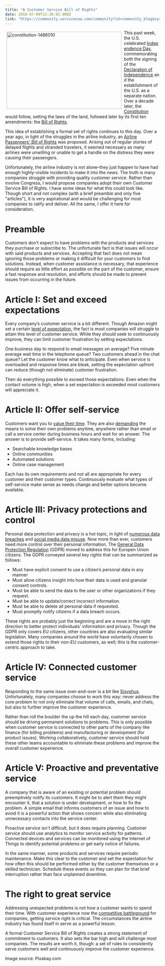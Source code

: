 ```yaml
---
title: "A Customer Service Bill of Rights"
date: 2018-07-09T22:36:01.000Z
link: "https://community.servicenow.com/community?id=community_blog&sys_id=ea6f4584db9f9700f7fca851ca96197e"
---
```

<p><img class="alignnone  wp-image-3235" style="padding: 5px;" src="https://insightsincustomerservice.files.wordpress.com/2018/07/constitution-1486010.jpg" alt="constitution-1486010" width="374" height="250" align="left" /> This past week, the U.S. celebrated <a href="https://en.wikipedia.org/wiki/Independence_Day_%28United_States%29" target="_blank" rel="nofollow">Independence Day</a>, commemorating both the signing of the <a href="https://en.wikipedia.org/wiki/United_States_Declaration_of_Independence" target="_blank" rel="nofollow">Declaration of Independence</a> and the establishment of the U.S. as a separate nation. Over a decade later, the <a class="" href="https://en.wikipedia.org/wiki/United_States_Constitution" target="_blank" rel="nofollow">Constitution</a> would follow, setting the laws of the land, followed later by its first ten amendments: the <a href="https://en.wikipedia.org/wiki/United_States_Bill_of_Rights" target="_blank" rel="nofollow">Bill of Rights</a>.</p>
<p>This idea of establishing a formal set of rights continues to this day. Over a year ago, in light of the struggles in the airline industry, an <a href="https://www.congress.gov/bill/115th-congress/senate-bill/1418/text" target="_blank" rel="nofollow">Airline Passengers&#39; Bill of Rights</a> was proposed. Arising out of regular stories of delayed flights and stranded travelers, it seemed necessary as many airlines were unwilling or unable to get a handle on the distress they were causing their passengers.</p>
<p>Unfortunately, the airline industry is not alone–they just happen to have had enough highly-visible incidents to make it into the news. The truth is many companies struggle with providing quality customer service. Rather than involve Congress, I would propose companies adopt their own Customer Service Bill of Rights. I have some ideas for what this could look like. Though short and not complex (with a brief preamble and only five &#34;articles&#34;), it is very aspirational and would be challenging for most companies to ratify and deliver. All the same, I offer it here for consideration.</p>
<h1>Preamble</h1>
<p>Customers don’t expect to have problems with the products and services they purchase or subscribe to. The unfortunate fact is that issues will occur with said products and services. Accepting that fact does not mean ignoring those problems or making it difficult for your customers to find solutions. Instead, when customer assistance is necessary, that experience should require as little effort as possible on the part of the customer, ensure a fast response and resolution, and efforts should be made to prevent issues from occurring in the future.</p>
<h1>Article I: Set and exceed expectations</h1>
<p>Every company’s customer service is a bit different. Though Amazon might set a certain <a href="http://purplegoldfish.com/amazon-effect-rising-customer-expectations/" target="_blank" rel="nofollow">level of expectation</a>, the fact is most companies will struggle to attain this level of customer service. While they should seek to continuously improve, they can limit customer frustration by setting expectations.</p>
<p>One business day to respond to email messages on average? Five minute average wait time in the telephone queue? Two customers ahead in the chat queue? Let the customer know what to anticipate. Even when service is overloaded and response times are bleak, setting the expectation upfront can reduce (though not eliminate) customer frustration.</p>
<p>Then do everything possible to exceed those expectations. Even when the contact volume is high, when a set expectation is exceeded most customers will appreciate it.</p>
<h1>Article II: Offer self-service</h1>
<p>Customers want you to <a href="https://go.forrester.com/blogs/16-03-03-your_customers_dont_want_to_call_you_for_support/" target="_blank" rel="nofollow">value their time</a>. They are also <a href="https://www.forbes.com/sites/shephyken/2016/11/12/todays-customers-demand-customer-service-on-their-terms/#3520dfdfcaa2" target="_blank" rel="nofollow">demanding</a> the means to solve their own problems anytime, anywhere rather than email or call a service center during business hours and wait for an answer. The answer is to provide self-service. It takes many forms, including:</p>
<ul><li>Searchable knowledge bases</li><li>Online communities</li><li>Automated solutions</li><li>Online case management</li></ul>
<p>Each has its own requirements and not all are appropriate for every customer and their customer types. Continuously evaluate what types of self-service make sense as needs change and better options become available.</p>
<h1>Article III: Privacy protections and control</h1>
<p>Personal data protection and privacy is a hot topic, in light of <a href="https://blog.gemalto.com/security/2018/04/13/data-breach-stats-for-2017-full-year-results-are-in/" target="_blank" rel="nofollow">numerous data breaches</a> and <a href="https://www.usatoday.com/story/news/politics/2018/03/19/reports-facebook-data-misuse-spurs-calls-regulation-scrutiny-social-media-firms/438491002/" target="_blank" rel="nofollow">social media data misuse</a>. Now more than ever, customers need more control over their personal information. The <a href="https://en.wikipedia.org/wiki/General_Data_Protection_Regulation" target="_blank" rel="nofollow">General Data Protection Regulation</a> (GDPR) moved to address this for Europen Union citizens. The GDPR conveyed several key rights that can be summarized as follows:</p>
<ul><li>Must have explicit consent to use a citizen’s personal data in any manner</li><li>Must allow citizens insight into how their data is used and granular consent controls.</li><li>Must be able to send the data to the user or other organizations if they request.</li><li>Must be able to update/correct incorrect information.</li><li>Must be able to delete all personal data if requested.</li><li>Must promptly notify citizens if a data breach occurs.</li></ul>
<p>These rights are probably just the beginning and are a move in the right direction to better protect individuals&#39; information and privacy. Though the GDPR only covers EU citizens, other countries are also evaluating similar legislation. Many companies around the world have voluntarily chosen to extend those rights to their non-EU customers, as well; this is the customer-centric approach to take.</p>
<h1>Article IV: Connected customer service</h1>
<p>Responding to the same issue over-and-over is a bit like <a href="https://en.wikipedia.org/wiki/Sisyphus" target="_blank" rel="nofollow">Sisyphus</a>. Unfortunately, many companies choose to work this way: never address the core problem to not only eliminate that volume of calls, emails, and chats, but also to further improve the customer experience.</p>
<p>Rather than roll the boulder the up the hill each day, customer service should be driving permanent solutions to problems. This is only possible when customer service is connected to other parts of the company like finance (for billing problems) and manufacturing or development (for product issues). Working collaboratively, customer service should hold these other teams accountable to eliminate these problems and improve the overall customer experience.</p>
<h1><strong>Article V: Proactive and preventative service</strong></h1>
<p>A company that is aware of an existing or potential problem should preemptively notify its customers. It might be to alert them they might encounter it, that a solution is under development, or how to fix the problem. A simple email that informs customers of an issue and how to avoid it is a powerful action that shows concern while also eliminating unnecessary contacts into the service center.</p>
<p>Proactive service isn&#39;t difficult, but it does require planning. Customer service should use analytics to monitor service activity for patterns. Connected devices and services can be monitored using the Internet of Things to identify potential problems or get early notice of failures.</p>
<p>In the same manner, some products and services require periodic maintenance. Make this clear to the customer and set the expectation for how often this should be performed either by the customer themselves or a skilled technician. Schedule these events so they can plan for that brief interruption rather than face unplanned downtime.</p>
<h1><strong>The right to great service</strong></h1>
<p>Addressing unexpected problems is not how a customer wants to spend their time. With customer experience now the <a href="https://www.theguardian.com/ing-direct-being-human-in-a-digital-world/2016/dec/22/customer-experience-the-new-competitive-battleground" target="_blank" rel="nofollow">competitive battleground</a> for companies, getting service right is critical. The circumstances the airline industry has found itself in serve as a powerful lesson.</p>
<p>A formal Customer Service Bill of Rights creates a strong statement of commitment to customers. It also sets the bar high and will challenge most companies. The results are worth it, though: a set of rules to consistently serve customers well and continuously improve the customer experience.</p>
<p>Image source: Pixabay.com</p>